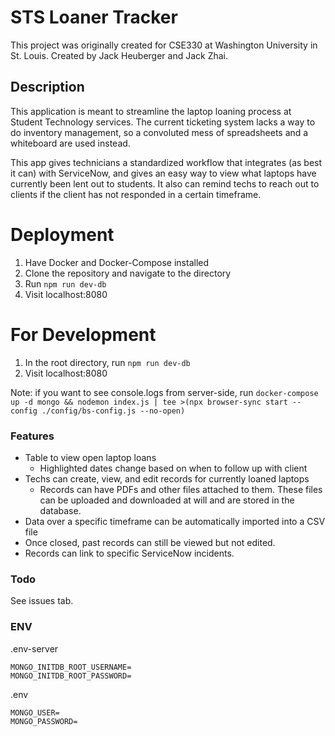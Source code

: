 # STS Loaner Tracker

This project was originally created for CSE330 at Washington University in St. Louis.
Created by Jack Heuberger and Jack Zhai.

## Description

This application is meant to streamline the laptop loaning process at Student Technology services. The current ticketing system lacks a way to do inventory management, so a convoluted mess of spreadsheets and a whiteboard are used instead.

This app gives technicians a standardized workflow that integrates (as best it can) with ServiceNow, and gives an easy way to view what laptops have currently been lent out to students. It also can remind techs to reach out to clients if the client has not responded in a certain timeframe.

# Deployment

1. Have Docker and Docker-Compose installed
2. Clone the repository and navigate to the directory
3. Run `npm run dev-db`
4. Visit localhost:8080

# For Development

1. In the root directory, run `npm run dev-db`
2. Visit localhost:8080

Note: if you want to see console.logs from server-side, run `docker-compose up -d mongo && nodemon index.js | tee >(npx browser-sync start --config ./config/bs-config.js --no-open)`

### Features

- Table to view open laptop loans
  - Highlighted dates change based on when to follow up with client
- Techs can create, view, and edit records for currently loaned laptops
  - Records can have PDFs and other files attached to them. These files can be uploaded and downloaded at will and are stored in the database.
- Data over a specific timeframe can be automatically imported into a CSV file
- Once closed, past records can still be viewed but not edited.
- Records can link to specific ServiceNow incidents.

### Todo

See issues tab.

### ENV

.env-server
```
MONGO_INITDB_ROOT_USERNAME=
MONGO_INITDB_ROOT_PASSWORD=
```

.env
```
MONGO_USER=
MONGO_PASSWORD=
```